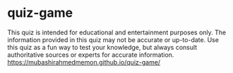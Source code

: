 # quiz-game
This quiz is intended for educational and entertainment purposes only. The information provided in this quiz may not be accurate or up-to-date. Use this quiz as a fun way to test your knowledge, but always consult authoritative sources or experts for accurate information. 
https://mubashirahmedmemon.github.io/quiz-game/
